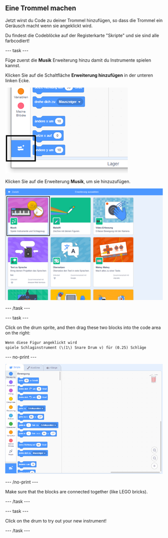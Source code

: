 ## Eine Trommel machen

Jetzt wirst du Code zu deiner Trommel hinzufügen, so dass die Trommel ein Geräusch macht wenn sie angeklickt wird.

Du findest die Codeblöcke auf der Registerkarte "Skripte" und sie sind alle farbcodiert!

\--- task \---

Füge zuerst die **Musik** Erweiterung hinzu damit du Instrumente spielen kannst.

Klicken Sie auf die Schaltfläche **Erweiterung hinzufügen** in der unteren linken Ecke.

![Erweiterungstaste hervorgehoben](images/add-extension-annotated.png)

Klicken Sie auf die Erweiterung **Musik**, um sie hinzuzufügen.

![Musik Erweiterung hervorgehoben](images/click-music-annotated.png)

\--- /task \---

\--- task \---

Click on the drum sprite, and then drag these two blocks into the code area on the right:

```blocks3
Wenn diese Figur angeklickt wird
spiele Schlaginstrument (\(1\) Snare Drum v) für (0.25) Schläge
```

\--- no-print \---

![screenshot](images/connect-block.gif)

\--- /no-print \---

Make sure that the blocks are connected together (like LEGO bricks).

\--- /task \---

\--- task \---

Click on the drum to try out your new instrument!

\--- /task \---